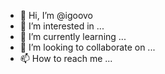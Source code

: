 - 👋 Hi, I’m @igoovo
- 👀 I’m interested in ...
- 🌱 I’m currently learning ...
- 💞️ I’m looking to collaborate on ...
- 📫 How to reach me ...

<!---
igoovo/igoovo is a ✨ special ✨ repository because its `README.md` (this file) appears on your GitHub profile.
You can click the Preview link to take a look at your changes.
--->
